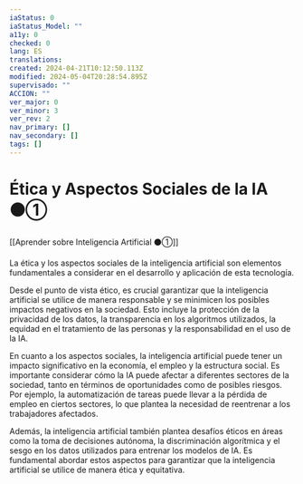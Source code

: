 ```yaml
---
iaStatus: 0
iaStatus_Model: ""
a11y: 0
checked: 0
lang: ES
translations: 
created: 2024-04-21T10:12:50.113Z
modified: 2024-05-04T20:28:54.895Z
supervisado: ""
ACCION: ""
ver_major: 0
ver_minor: 3
ver_rev: 2
nav_primary: []
nav_secondary: []
tags: []
---
```

# Ética y Aspectos Sociales de la IA ⚫①

[[Aprender sobre Inteligencia Artificial ⚫①]]

La ética y los aspectos sociales de la inteligencia artificial son elementos fundamentales a considerar en el desarrollo y aplicación de esta tecnología. 

Desde el punto de vista ético, es crucial garantizar que la inteligencia artificial se utilice de manera responsable y se minimicen los posibles impactos negativos en la sociedad. Esto incluye la protección de la privacidad de los datos, la transparencia en los algoritmos utilizados, la equidad en el tratamiento de las personas y la responsabilidad en el uso de la IA.

En cuanto a los aspectos sociales, la inteligencia artificial puede tener un impacto significativo en la economía, el empleo y la estructura social. Es importante considerar cómo la IA puede afectar a diferentes sectores de la sociedad, tanto en términos de oportunidades como de posibles riesgos. Por ejemplo, la automatización de tareas puede llevar a la pérdida de empleo en ciertos sectores, lo que plantea la necesidad de reentrenar a los trabajadores afectados.

Además, la inteligencia artificial también plantea desafíos éticos en áreas como la toma de decisiones autónoma, la discriminación algorítmica y el sesgo en los datos utilizados para entrenar los modelos de IA. Es fundamental abordar estos aspectos para garantizar que la inteligencia artificial se utilice de manera ética y equitativa.
